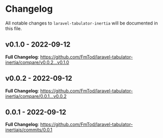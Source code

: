 # Changelog

All notable changes to `laravel-tabulator-inertia` will be documented in this file.

## v0.1.0 - 2022-09-12

**Full Changelog**: https://github.com/FmTod/laravel-tabulator-inertia/compare/v0.0.2...v0.1.0

## v0.0.2 - 2022-09-12

**Full Changelog**: https://github.com/FmTod/laravel-tabulator-inertia/compare/0.0.1...v0.0.2

## 0.0.1 - 2022-09-12

**Full Changelog**: https://github.com/FmTod/laravel-tabulator-inertiajs/commits/0.0.1
